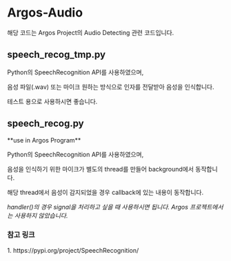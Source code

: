 # Argos-Audio


해당 코드는 Argos Project의 Audio Detecting 관련 코드입니다.

<h2>speech_recog_tmp.py</h2>
Python의 SpeechRecognition API를 사용하였으며,

음성 파일(.wav) 또는 마이크 원하는 방식으로 인자를 전달받아 음성을 인식합니다.

테스트 용으로 사용하시면 좋습니다.


<h2>speech_recog.py</h2>
**use in Argos Program**

Python의 SpeechRecognition API를 사용하였으며,

음성을 인식하기 위한 마이크가 별도의 thread를 만들어 background에서 동작합니다.

해당 thread에서 음성이 감지되었을 경우 callback에 있는 내용이 동작합니다.


*handler()의 경우 signal을 처리하고 싶을 때 사용하시면 됩니다. Argos 프로젝트에서는 사용하지 않았습니다.*





<h3>참고 링크</h3>
1. https://pypi.org/project/SpeechRecognition/
